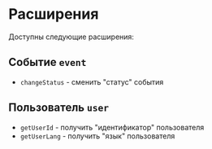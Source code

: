 # Расширения

Доступны следующие расширения:

## Событие `event`

- `changeStatus` - сменить "статус" события

## Пользователь `user`

- `getUserId` - получить "идентификатор" пользователя
- `getUserLang` - получить "язык" пользователя
